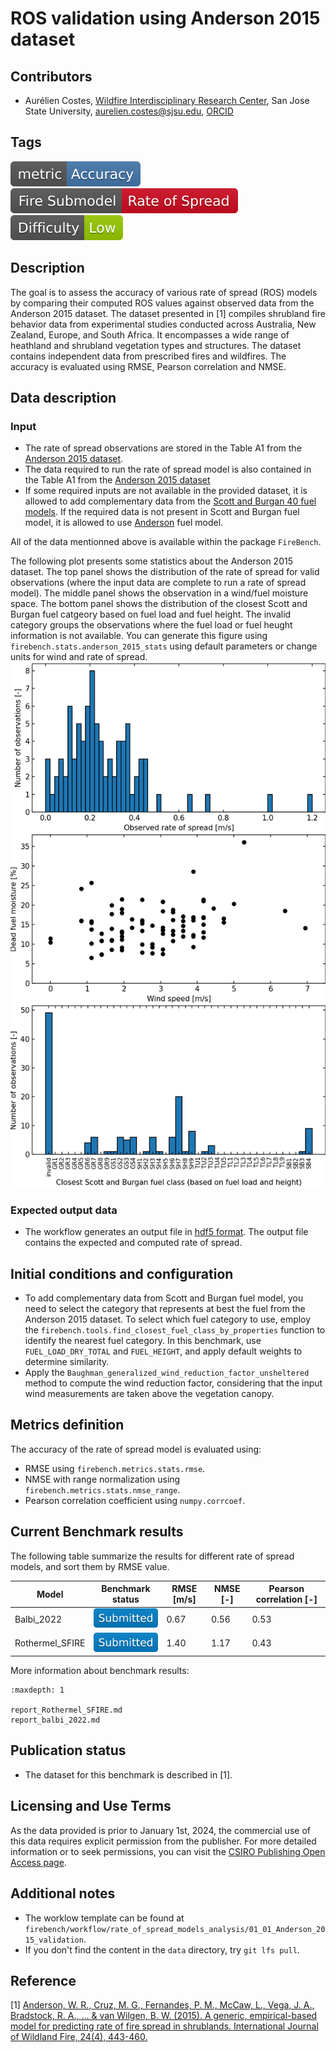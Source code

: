 # ROS validation using Anderson 2015 dataset

## Contributors
- Aurélien Costes, [Wildfire Interdisciplinary Research Center](https://www.wildfirecenter.org/), San Jose State University, [aurelien.costes@sjsu.edu](mailto:aurelien.costes@sjsu.edu), [ORCID](https://orcid.org/0000-0003-4543-5107)


## Tags
![tag](../../../../_static/static_badges/metric-Accuracy-4477AA.svg)
![tag](../../../../_static/static_badges/Fire_Submodel-Rate_of_Spread-cf0c21.svg)
![tag](../../../../_static/static_badges/Difficulty-Low-green.svg)

## Description
The goal is to assess the accuracy of various rate of spread (ROS) models by comparing their computed ROS values against observed data from the Anderson 2015 dataset.
The dataset presented in [1] compiles shrubland fire behavior data from experimental studies conducted across Australia, New Zealand, Europe, and South Africa. It encompasses a wide range of heathland and shrubland vegetation types and structures.  The dataset contains independent data from prescribed fires and wildfires.
The accuracy is evaluated using RMSE, Pearson correlation and NMSE.

## Data description
### Input
- The rate of spread observations are stored in the Table A1 from the [Anderson 2015 dataset](../../../../dataset_experiments/Anderson_2015_dataset.md).
- The data required to run the rate of spread model is also contained in the Table A1 from the [Anderson 2015 dataset](../../../../dataset_experiments/Anderson_2015_dataset.md)
- If some required inputs are not available in the provided dataset, it is allowed to add complementary data from the [Scott and Burgan 40 fuel models](../../../../fire_models_info/21_fuel_models/03_SB40.md). If the required data is not present in Scott and Burgan fuel model, it is allowed to use [Anderson](../../../../fire_models_info/21_fuel_models/02_Anderson.md) fuel model.

All of the data mentionned above is available within the package `FireBench`.

The following plot presents some statistics about the Anderson 2015 dataset.
The top panel shows the distribution of the rate of spread for valid observations (where the input data are complete to run a rate of spread model).
The middle panel shows the observation in a wind/fuel moisture space.
The bottom panel shows the distribution of the closest Scott and Burgan fuel catgeory based on fuel load and fuel height. The invalid category groups the observations where the fuel load or fuel heught information is not available.
You can generate this figure using `firebench.stats.anderson_2015_stats` using default parameters or change units for wind and rate of spread.
![img](../../../../_static/images/fire_models_info/stats_Anderson_2015.png)

### Expected output data
- The workflow generates an output file in [hdf5 format](https://www.hdfgroup.org/solutions/hdf5/). The output file contains the expected and computed rate of spread.

## Initial conditions and configuration
- To add complementary data from Scott and Burgan fuel model, you need to select the category that represents at best the fuel from the Anderson 2015 dataset. To select which fuel category to use, employ the `firebench.tools.find_closest_fuel_class_by_properties` function to identify the nearest fuel category. In this benchmark, use `FUEL_LOAD_DRY_TOTAL` and `FUEL_HEIGHT`, and apply default weights to determine similarity.
- Apply the `Baughman_generalized_wind_reduction_factor_unsheltered` method to compute the wind reduction factor, considering that the input wind measurements are taken above the vegetation canopy. 

## Metrics definition
The accuracy of the rate of spread model is evaluated using:
- RMSE using `firebench.metrics.stats.rmse`.
- NMSE with range normalization using `firebench.metrics.stats.nmse_range`.
- Pearson correlation coefficient using `numpy.corrcoef`.

## Current Benchmark results

The following table summarize the results for different rate of spread models, and sort them by RMSE value.

Model                  | Benchmark status  | RMSE [m/s]     | NMSE [-]      | Pearson correlation [-]
---------------------- | ----------------- | -------- | --------- | -------------------
Balbi_2022        | ![status](../../../../_static/static_badges/Submitted-blue.svg) | 0.67 | 0.56 | 0.53
Rothermel_SFIRE        | ![status](../../../../_static/static_badges/Submitted-blue.svg) | 1.40 | 1.17 | 0.43

More information about benchmark results:
```{toctree}
:maxdepth: 1

report_Rothermel_SFIRE.md
report_balbi_2022.md
```

## Publication status
- The dataset for this benchmark is described in [1].

## Licensing and Use Terms
As the data provided is prior to January 1st, 2024, the commercial use of this data requires explicit permission from the publisher. For more detailed information or to seek permissions, you can visit the [CSIRO Publishing Open Access page](https://www.publish.csiro.au/wf/forauthors/openaccess).

## Additional notes
- The worklow template can be found at `firebench/workflow/rate_of_spread_models_analysis/01_01_Anderson_2015_validation`.
- If you don't find the content in the `data` directory, try `git lfs pull`.

## Reference

[1] [Anderson, W. R., Cruz, M. G., Fernandes, P. M., McCaw, L., Vega, J. A., Bradstock, R. A., ... & van Wilgen, B. W. (2015). A generic, empirical-based model for predicting rate of fire spread in shrublands. International Journal of Wildland Fire, 24(4), 443-460.](https://doi.org/10.1071/WF14130)

